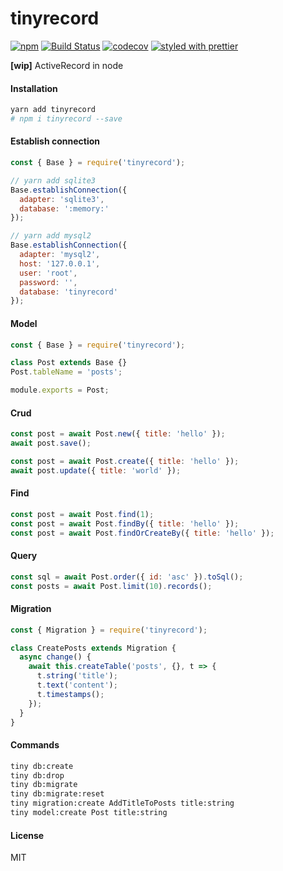 # tinyrecord

[![npm](https://img.shields.io/npm/v/tinyrecord.svg)](https://www.npmjs.com/package/tinyrecord)
[![Build Status](https://travis-ci.org/wangzuo/tinyrecord.svg?branch=master)](https://travis-ci.org/wangzuo/tinyrecord)
[![codecov](https://codecov.io/gh/wangzuo/tinyrecord/branch/master/graph/badge.svg)](https://codecov.io/gh/wangzuo/tinyrecord)
[![styled with prettier](https://img.shields.io/badge/styled_with-prettier-ff69b4.svg)](https://github.com/prettier/prettier)

**[wip]** ActiveRecord in node

#### Installation

```sh
yarn add tinyrecord
# npm i tinyrecord --save
```

#### Establish connection

```javascript
const { Base } = require('tinyrecord');

// yarn add sqlite3
Base.establishConnection({
  adapter: 'sqlite3',
  database: ':memory:'
});

// yarn add mysql2
Base.establishConnection({
  adapter: 'mysql2',
  host: '127.0.0.1',
  user: 'root',
  password: '',
  database: 'tinyrecord'
});
```

#### Model

```javascript
const { Base } = require('tinyrecord');

class Post extends Base {}
Post.tableName = 'posts';

module.exports = Post;
```

#### Crud

```javascript
const post = await Post.new({ title: 'hello' });
await post.save();

const post = await Post.create({ title: 'hello' });
await post.update({ title: 'world' });
```

#### Find

```javascript
const post = await Post.find(1);
const post = await Post.findBy({ title: 'hello' });
const post = await Post.findOrCreateBy({ title: 'hello' });
```

#### Query

```javascript
const sql = await Post.order({ id: 'asc' }).toSql();
const posts = await Post.limit(10).records();
```

#### Migration

```javascript
const { Migration } = require('tinyrecord');

class CreatePosts extends Migration {
  async change() {
    await this.createTable('posts', {}, t => {
      t.string('title');
      t.text('content');
      t.timestamps();
    });
  }
}
```

#### Commands

```sh
tiny db:create
tiny db:drop
tiny db:migrate
tiny db:migrate:reset
tiny migration:create AddTitleToPosts title:string
tiny model:create Post title:string
```

#### License

MIT
